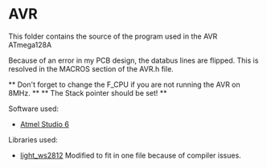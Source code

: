 AVR
===

This folder contains the source of the program used in the AVR ATmega128A

Because of an error in my PCB design, the databus lines are flipped. 
This is resolved in the MACROS section of the AVR.h file.

**  Don't forget to change the F_CPU if you are not running the AVR on 8MHz.    **
**  The Stack pointer should be set!    **

Software used: 
-   [Atmel Studio 6](http://www.atmel.com/microsite/atmel_studio6/)

Libraries used:
-   [light_ws2812](https://github.com/cpldcpu/light_ws2812/) Modified to fit in one file because of compiler issues.
